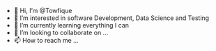 - 👋 Hi, I’m @Towfique
- 👀 I’m interested in software Development, Data Science and Testing
- 🌱 I’m currently learning everything I can
- 💞️ I’m looking to collaborate on ...
- 📫 How to reach me ...

<!---
Towfique1311/Towfique1311 is a ✨ special ✨ repository because its `README.md` (this file) appears on your GitHub profile.
You can click the Preview link to take a look at your changes.
--->
